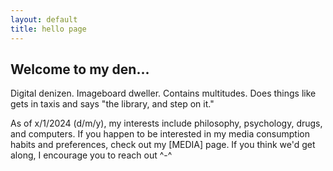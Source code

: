 ```yaml
---
layout: default
title: hello page
---
```

<div class="m_box">
  <div class="m_box_bar">
    <h2>Welcome to my den...</h2>
  </div>
  <p> Digital denizen. Imageboard dweller. Contains multitudes. Does things like gets in taxis and says "the library, and step on it." </p>
  <p> As of x/1/2024 (d/m/y), my interests include philosophy, psychology, drugs, and computers. If you happen to be interested in my media consumption habits and preferences, check out my [MEDIA] page.
  If you think we'd get along, I encourage you to reach out ^-^ </p>
</div>
